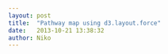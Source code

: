 ```yaml
---
layout: post
title:  "Pathway map using d3.layout.force"
date:   2013-10-21 13:38:32
author: Niko
---
```


<script src="{{ site.baseurl }}/js/pathway.js"></script>

<div class="body"></div>

<script type="text/javascript">

        var margin = {top: 20, right: 20, bottom: 20, left: 20},
        padding = {top: 60, right: 50, bottom: 60, left: 50},
        outerWidth = 960,
        outerHeight = 700,
        innerWidth = outerWidth - margin.left - margin.right,
        innerHeight = outerHeight - margin.top - margin.bottom,
        width = innerWidth - padding.left - padding.right,
        height = innerHeight - padding.top - padding.bottom;

        var svg = d3.select(".body").append("svg")
            .attr("width", outerWidth)
            .attr("height", outerHeight)
            .append("g")
            .attr("transform", "translate(" + padding.left + "," + padding.top + ")");
        
        var pathway_chart = pathway()
        pathway_chart.width(width).height(height)

        d3.json("{{ site.baseurl }}/data/ecoli_core_bipartite.json", function (error, data) {
          console.log(10)
          if (error) {console.log(error)};
          pathway_chart(data, svg)

        })

      </script>